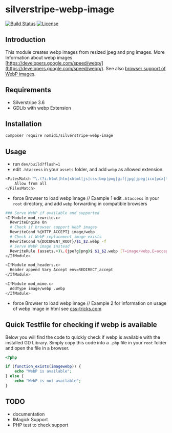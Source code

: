 # silverstripe-webp-image

[![Build Status](https://travis-ci.org/nomidi/silverstripe-webp-image.svg?branch=master)](https://travis-ci.org/nomidi/silverstripe-webp-image)
[![License](https://poser.pugx.org/nomidi/silverstripe-webp-image/license)](https://packagist.org/packages/nomidi/silverstripe-webp-image)


## Introduction

This module creates webp images from resized jpeg and png images. More Information about webp images [https://developers.google.com/speed/webp/](https://developers.google.com/speed/webp/). See also [browser support of WebP images](https://caniuse.com/#feat=webp).

## Requirements

- Silverstripe 3.6
- GDLib with webp Extension

## Installation

```sh
composer require nomidi/silverstripe-webp-image
```

## Usage

- run `dev/build?flush=1`
- edit `.htaccess` in your `assets` folder, and add `webp` as allowed extension.

```sh
<FilesMatch "\.(?i:html|htm|xhtml|js|css|bmp|png|gif|jpg|jpeg|ico|pcx|tif|tiff|au|mid|midi|mpa|mp3|ogg|m4a|ra|wma|wav|cda|avi|mpg|mpeg|asf|wmv|m4v|mov|mkv|mp4|ogv|webm|swf|flv|ram|rm|doc|docx|dotx|dotm|txt|rtf|xls|xlsx|xltx|xltm|pages|ppt|pptx|potx|potm|pps|csv|cab|arj|tar|zip|zipx|sit|sitx|gz|tgz|bz2|ace|arc|pkg|dmg|hqx|jar|xml|pdf|gpx|kml|webp)$">
	Allow from all
</FilesMatch>
```
- force Browser to load webp image // Example 1
edit `.htaccess` in your `root` directory, and add `webp` forwarding in compatible browsers

```sh
### Serve WebP if available and supported
<IfModule mod_rewrite.c>
  RewriteEngine On
  # Check if browser support WebP images
  RewriteCond %{HTTP_ACCEPT} image/webp
  # Check if WebP replacement image exists
  RewriteCond %{DOCUMENT_ROOT}/$1_$2.webp -f
  # Serve WebP image instead
  RewriteRule (assets.+)\.(jpe?g|png)$ $1_$2.webp [T=image/webp,E=accept:1]
</IfModule>

<IfModule mod_headers.c>
  Header append Vary Accept env=REDIRECT_accept
</IfModule>

<IfModule mod_mime.c>
  AddType image/webp .webp
</IfModule>
```
- force Browser to load webp image // Example 2
for information on usage of webp image in html see [css-tricks.com](https://css-tricks.com/using-webp-images/)

## Quick Testfile for checking if webp is available

Below you will find the code to quickly check if webp is available with the installed GD Library. Simply copy this code into a `.php` file in your `root` folder and open the file in a browser.

```php
<?php

if (function_exists(imagewebp)) {
    echo "WebP is available";
} else {
    echo "WebP is not available";
}

```

## TODO
- documentation
- IMagick Support
- PHP test to check support
